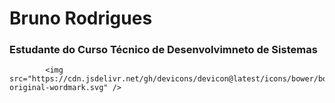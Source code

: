 # Bruno Rodrigues

### Estudante do Curso Técnico de Desenvolvimneto de Sistemas


            <img src="https://cdn.jsdelivr.net/gh/devicons/devicon@latest/icons/bower/bower-original-wordmark.svg" />
          
